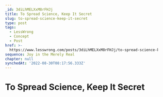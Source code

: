 ```yaml
---
_id: 3diLhMELXxM8rFHJj
title: To Spread Science, Keep It Secret
slug: to-spread-science-keep-it-secret
type: post
tags:
  - LessWrong
  - Concept
  - Post
href: >-
  https://www.lesswrong.com/posts/3diLhMELXxM8rFHJj/to-spread-science-keep-it-secret
sequence: Joy in the Merely Real
chapter: null
synchedAt: '2022-08-30T08:17:56.333Z'
---
```


# To Spread Science, Keep It Secret
